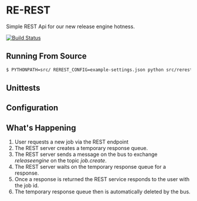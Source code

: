 # RE-REST
Simple REST Api for our new release engine hotness.

[![Build Status](https://api.travis-ci.org/RHInception/re-rest.png)](https://travis-ci.org/RHInception/re-rest/)

## Running From Source
```bash
$ PYTHONPATH=src/ REREST_CONFIG=example-settings.json python src/rerest/app.py
```
## Unittests

## Configuration


## What's Happening

1. User requests a new job via the REST endpoint
2. The REST server creates a temporary response queue.
3. The REST server sends a message on the bus to exchange *releaseengine* on the topic *job.create*.
4. The REST server waits on the temporary response queue for a response.
5. Once a response is returned the REST service responds to the user with the job id.
6. The temporary response queue then is automatically deleted by the bus.
